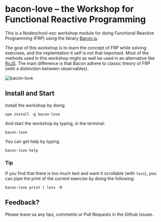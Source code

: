 bacon-love – the Workshop for Functional Reactive Programming
====

This is a Nodeschool-esc workshop module for doing Functional Reactive
Programming (FRP) using the library [Bacon.js](https://github.com/baconjs/bacon.js).

The goal of this workshop is to learn the concept of FRP while solving
exercises, and the implemtation it self is not that important. Most
of the methods used in this workshop might as well be used in an alternative
like [RxJS](https://github.com/Reactive-Extensions/RxJS). The main difference
is that Bacon adhere to classic theory of FRP (with a distinction between
observables).


![bacon-love](https://raw.githubusercontent.com/mikaelbr/bacon-love/master/screenshot.png)


## Install and Start

Install the workshop by doing
```
npm install -g bacon-love
```

And start the workshop by typing, in the terminal:

```
bacon-love
```


You can get help by typing

```
bacon-love help
```



### Tip

If you find that there is too much text and want it scrollable (with `less`),
you can pipe the print of the current exercise by doing the following:

```
bacon-love print | less -R
```

## Feedback?

Please leave us any tips, comments or Pull Requests in the Github Issues.